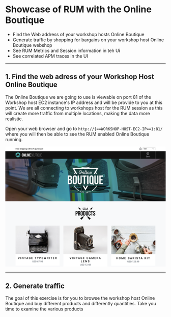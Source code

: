 #  Showcase of RUM with the Online Boutique 

* Find the Web address of your workshop hosts Online Boutique
* Generate traffic by shopping for bargains on your workshop host Online Boutique webshop
* See RUM Metrics and Session information in teh Ui
* See correlated APM traces in the UI

---

## 1. Find the web adress of your Workshop Host Online Boutique

The Online Boutique  we are going to use is viewable on port 81 of the Workshop host EC2 instance's IP address and will be provide to you at this point.
We are all connecting to workshops host for the RUM session as this will create more traffic from multiple locations, making the data more realistic.

Open your web browser and go to `http://{==WORKSHOP-HOST-EC2-IP==}:81/` where you will then be able to see the RUM enabled Online Boutique running.

![Online Boutique](../images/apm/online-boutique.png)

---

## 2. Generate traffic

The goal of this exercise is for you to browse the workshop host Online Boutique and buy different products and differently quantities.
Take you time to examine the various products 